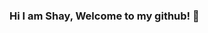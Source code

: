 ### Hi I am Shay, Welcome to my github! 👋

<!--
**ShayDuane/ShayDuane** is a ✨ _special_ ✨ repository because its `README.md` (this file) appears on your GitHub profile.

Here are some ideas to get you started:

- 🍻 A third-year md student at 🇨🇳 [BJUT](https://english.bjut.edu.cn/), _BSc in Computer Science_
- 🌱 Interested in Data Mining, Machine Learning, NLP and KG 
- 👯 Current main work focuses on the construction of medical knowledge graphs and the development of large-scale language models
- 🤔 Dedicated to the widespread adoption of next-generation general artificial intelligence
- 💬 Feel free to discuss any ideas or questions with me
- 📫 How to reach me: [shayduane.md@gmail.com](mailto:shayduane.md@gmail.com)


-->
